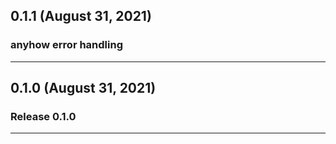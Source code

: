 ## 0.1.1 (August 31, 2021)

### anyhow error handling

---

## 0.1.0 (August 31, 2021)

### Release 0.1.0

---